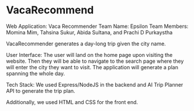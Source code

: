 # VacaRecommend

Web Application: Vaca Recommender
Team Name: Epsilon 
Team Members: Momina Mim, Tahsina Sukur, Abida Sultana, and Prachi D Purkaystha

VacaRecommender generates a day-long trip given the city name. 

User Interface:
The user will land on the home page upon visiting the website. Then they will be able to navigate to the search page where they will enter the city they want to visit. The application will generate a plan spanning the whole day. 

Tech Stack:
We used Express/NodeJS in the backend and AI Trip Planner API to generate the trip plan.

Additionally, we used HTML and CSS for the front end. 

